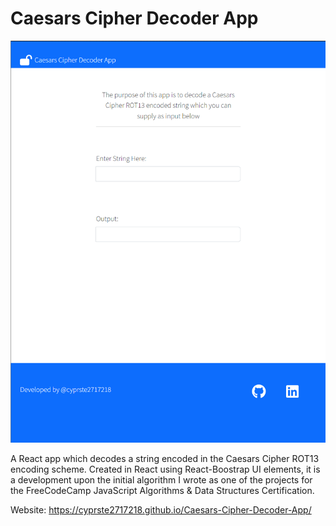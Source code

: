 # Caesars Cipher Decoder App

![Screenshot of Caesar Cipher Decoder App](https://github.com/cyprste2717218/Caesars-Cipher-Decoder-App/blob/main/image/screenshot.png)


A React app which decodes a string encoded in the Caesars Cipher ROT13 encoding scheme. 
Created in React using React-Boostrap UI elements, it is a development upon the initial algorithm I wrote as one of the projects for the FreeCodeCamp JavaScript Algorithms & Data Structures Certification.

Website: https://cyprste2717218.github.io/Caesars-Cipher-Decoder-App/

